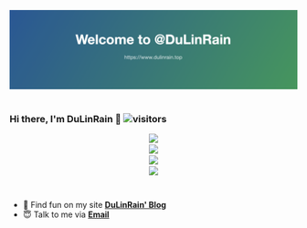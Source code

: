 ![](https://github.com/DuLinRain/pictures/blob/master/profile.png?raw=true)
# 
### Hi there, I'm DuLinRain 👋 ![visitors](https://visitor-badge.glitch.me/badge?page_id=vitasha10)

<p align="center">
<a href="https://github.com/dulinrain">
  
  <img height="180em" src="https://github-readme-stats-eight-theta.vercel.app/api/top-langs/?username=dulinrain&hide_border=true&cache_seconds=1800&layout=compact&langs_count=8&theme=tokyonight"/> 
  <br/>
  <img height="180em" src="https://github-readme-streak-stats.herokuapp.com/?user=dulinrain&theme=buefy-dark&hide_border=true&background=1a1b27"/>
  <br/>
  <img height="180em" src="https://github-readme-stats.vercel.app/api?username=dulinrain&title_color=fff&text_color=fff&icon_color=ccc&bg_color=000&hide_title=true&show_icons=true"/>
  <br/>
  <img src="https://github-profile-trophy.vercel.app/?username=dulinrain&margin-w=10&no-frame=true&row=1&theme=darkhub"/>
  </a>
</p>

# 

- 🍭 Find fun on my site [**DuLinRain' Blog**](https://www.dulinrain.top)
- 😇 Talk to me via [**Email**](mailto:dulinrain@126.com)
